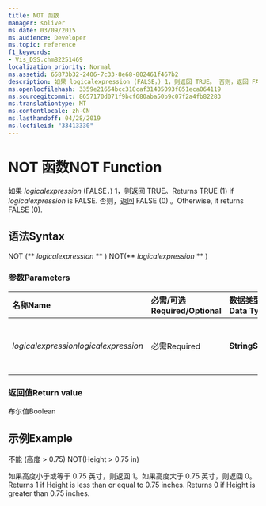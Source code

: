 ```yaml
---
title: NOT 函数
manager: soliver
ms.date: 03/09/2015
ms.audience: Developer
ms.topic: reference
f1_keywords:
- Vis_DSS.chm82251469
localization_priority: Normal
ms.assetid: 65873b32-2406-7c33-8e68-802461f467b2
description: 如果 logicalexpression (FALSE，) 1，则返回 TRUE。 否则，返回 FALSE (0) 。
ms.openlocfilehash: 3359e21654bcc318caf31405093f851eca064119
ms.sourcegitcommit: 8657170d071f9bcf680aba50b9c07f2a4fb82283
ms.translationtype: MT
ms.contentlocale: zh-CN
ms.lasthandoff: 04/28/2019
ms.locfileid: "33413330"
---
```

# <a name="not-function"></a><span data-ttu-id="bf187-104">NOT 函数</span><span class="sxs-lookup"><span data-stu-id="bf187-104">NOT Function</span></span>

<span data-ttu-id="bf187-105">如果  _logicalexpression_ (FALSE，) 1，则返回 TRUE。</span><span class="sxs-lookup"><span data-stu-id="bf187-105">Returns TRUE (1) if  _logicalexpression_ is FALSE.</span></span> <span data-ttu-id="bf187-106">否则，返回 FALSE (0) 。</span><span class="sxs-lookup"><span data-stu-id="bf187-106">Otherwise, it returns FALSE (0).</span></span> 
  
## <a name="syntax"></a><span data-ttu-id="bf187-107">语法</span><span class="sxs-lookup"><span data-stu-id="bf187-107">Syntax</span></span>

<span data-ttu-id="bf187-108">NOT (\*\* *logicalexpression* \*\* ) </span><span class="sxs-lookup"><span data-stu-id="bf187-108">NOT(\*\* *logicalexpression* \*\* )</span></span> 
  
### <a name="parameters"></a><span data-ttu-id="bf187-109">参数</span><span class="sxs-lookup"><span data-stu-id="bf187-109">Parameters</span></span>

|<span data-ttu-id="bf187-110">**名称**</span><span class="sxs-lookup"><span data-stu-id="bf187-110">**Name**</span></span>|<span data-ttu-id="bf187-111">**必需/可选**</span><span class="sxs-lookup"><span data-stu-id="bf187-111">**Required/Optional**</span></span>|<span data-ttu-id="bf187-112">**数据类型**</span><span class="sxs-lookup"><span data-stu-id="bf187-112">**Data Type**</span></span>|<span data-ttu-id="bf187-113">**说明**</span><span class="sxs-lookup"><span data-stu-id="bf187-113">**Description**</span></span>|
|:-----|:-----|:-----|:-----|
| <span data-ttu-id="bf187-114">_logicalexpression_</span><span class="sxs-lookup"><span data-stu-id="bf187-114">_logicalexpression_</span></span> <br/> |<span data-ttu-id="bf187-115">必需</span><span class="sxs-lookup"><span data-stu-id="bf187-115">Required</span></span>  <br/> |<span data-ttu-id="bf187-116">**String**</span><span class="sxs-lookup"><span data-stu-id="bf187-116">**String**</span></span> <br/> |<span data-ttu-id="bf187-117">要计算的逻辑表达式。</span><span class="sxs-lookup"><span data-stu-id="bf187-117">The logical expression to evaluate.</span></span>  <br/> |
   
### <a name="return-value"></a><span data-ttu-id="bf187-118">返回值</span><span class="sxs-lookup"><span data-stu-id="bf187-118">Return value</span></span>

<span data-ttu-id="bf187-119">布尔值</span><span class="sxs-lookup"><span data-stu-id="bf187-119">Boolean</span></span>
  
## <a name="example"></a><span data-ttu-id="bf187-120">示例</span><span class="sxs-lookup"><span data-stu-id="bf187-120">Example</span></span>

<span data-ttu-id="bf187-121">不能 (高度 \> 0.75) </span><span class="sxs-lookup"><span data-stu-id="bf187-121">NOT(Height \> 0.75 in)</span></span> 
  
<span data-ttu-id="bf187-p103">如果高度小于或等于 0.75 英寸，则返回 1。如果高度大于 0.75 英寸，则返回 0。</span><span class="sxs-lookup"><span data-stu-id="bf187-p103">Returns 1 if Height is less than or equal to 0.75 inches. Returns 0 if Height is greater than 0.75 inches.</span></span> 
  

